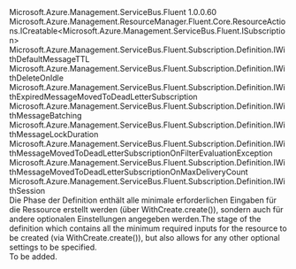 <Type Name="IWithCreate" FullName="Microsoft.Azure.Management.ServiceBus.Fluent.Subscription.Definition.IWithCreate">
  <TypeSignature Language="C#" Value="public interface IWithCreate : Microsoft.Azure.Management.ResourceManager.Fluent.Core.ResourceActions.ICreatable&lt;Microsoft.Azure.Management.ServiceBus.Fluent.ISubscription&gt;, Microsoft.Azure.Management.ServiceBus.Fluent.Subscription.Definition.IWithDefaultMessageTTL, Microsoft.Azure.Management.ServiceBus.Fluent.Subscription.Definition.IWithDeleteOnIdle, Microsoft.Azure.Management.ServiceBus.Fluent.Subscription.Definition.IWithExpiredMessageMovedToDeadLetterSubscription, Microsoft.Azure.Management.ServiceBus.Fluent.Subscription.Definition.IWithMessageBatching, Microsoft.Azure.Management.ServiceBus.Fluent.Subscription.Definition.IWithMessageLockDuration, Microsoft.Azure.Management.ServiceBus.Fluent.Subscription.Definition.IWithMessageMovedToDeadLetterSubscriptionOnFilterEvaluationException, Microsoft.Azure.Management.ServiceBus.Fluent.Subscription.Definition.IWithMessageMovedToDeadLetterSubscriptionOnMaxDeliveryCount, Microsoft.Azure.Management.ServiceBus.Fluent.Subscription.Definition.IWithSession" />
  <TypeSignature Language="ILAsm" Value=".class public interface auto ansi abstract IWithCreate implements class Microsoft.Azure.Management.ResourceManager.Fluent.Core.ResourceActions.ICreatable`1&lt;class Microsoft.Azure.Management.ServiceBus.Fluent.ISubscription&gt;, class Microsoft.Azure.Management.ResourceManager.Fluent.Core.ResourceActions.IIndexable, class Microsoft.Azure.Management.ServiceBus.Fluent.Subscription.Definition.IWithDefaultMessageTTL, class Microsoft.Azure.Management.ServiceBus.Fluent.Subscription.Definition.IWithDeleteOnIdle, class Microsoft.Azure.Management.ServiceBus.Fluent.Subscription.Definition.IWithExpiredMessageMovedToDeadLetterSubscription, class Microsoft.Azure.Management.ServiceBus.Fluent.Subscription.Definition.IWithMessageBatching, class Microsoft.Azure.Management.ServiceBus.Fluent.Subscription.Definition.IWithMessageLockDuration, class Microsoft.Azure.Management.ServiceBus.Fluent.Subscription.Definition.IWithMessageMovedToDeadLetterSubscriptionOnFilterEvaluationException, class Microsoft.Azure.Management.ServiceBus.Fluent.Subscription.Definition.IWithMessageMovedToDeadLetterSubscriptionOnMaxDeliveryCount, class Microsoft.Azure.Management.ServiceBus.Fluent.Subscription.Definition.IWithSession" />
  <TypeSignature Language="DocId" Value="T:Microsoft.Azure.Management.ServiceBus.Fluent.Subscription.Definition.IWithCreate" />
  <TypeSignature Language="VB.NET" Value="Public Interface IWithCreate&#xA;Implements ICreatable(Of ISubscription), IWithDefaultMessageTTL, IWithDeleteOnIdle, IWithExpiredMessageMovedToDeadLetterSubscription, IWithMessageBatching, IWithMessageLockDuration, IWithMessageMovedToDeadLetterSubscriptionOnFilterEvaluationException, IWithMessageMovedToDeadLetterSubscriptionOnMaxDeliveryCount, IWithSession" />
  <TypeSignature Language="F#" Value="type IWithCreate = interface&#xA;    interface ICreatable&lt;ISubscription&gt;&#xA;    interface IIndexable&#xA;    interface IWithDeleteOnIdle&#xA;    interface IWithMessageLockDuration&#xA;    interface IWithDefaultMessageTTL&#xA;    interface IWithSession&#xA;    interface IWithMessageBatching&#xA;    interface IWithExpiredMessageMovedToDeadLetterSubscription&#xA;    interface IWithMessageMovedToDeadLetterSubscriptionOnMaxDeliveryCount&#xA;    interface IWithMessageMovedToDeadLetterSubscriptionOnFilterEvaluationException" />
  <AssemblyInfo>
    <AssemblyName>Microsoft.Azure.Management.ServiceBus.Fluent</AssemblyName>
    <AssemblyVersion>1.0.0.60</AssemblyVersion>
  </AssemblyInfo>
  <Interfaces>
    <Interface>
      <InterfaceName>Microsoft.Azure.Management.ResourceManager.Fluent.Core.ResourceActions.ICreatable&lt;Microsoft.Azure.Management.ServiceBus.Fluent.ISubscription&gt;</InterfaceName>
    </Interface>
    <Interface>
      <InterfaceName>Microsoft.Azure.Management.ServiceBus.Fluent.Subscription.Definition.IWithDefaultMessageTTL</InterfaceName>
    </Interface>
    <Interface>
      <InterfaceName>Microsoft.Azure.Management.ServiceBus.Fluent.Subscription.Definition.IWithDeleteOnIdle</InterfaceName>
    </Interface>
    <Interface>
      <InterfaceName>Microsoft.Azure.Management.ServiceBus.Fluent.Subscription.Definition.IWithExpiredMessageMovedToDeadLetterSubscription</InterfaceName>
    </Interface>
    <Interface>
      <InterfaceName>Microsoft.Azure.Management.ServiceBus.Fluent.Subscription.Definition.IWithMessageBatching</InterfaceName>
    </Interface>
    <Interface>
      <InterfaceName>Microsoft.Azure.Management.ServiceBus.Fluent.Subscription.Definition.IWithMessageLockDuration</InterfaceName>
    </Interface>
    <Interface>
      <InterfaceName>Microsoft.Azure.Management.ServiceBus.Fluent.Subscription.Definition.IWithMessageMovedToDeadLetterSubscriptionOnFilterEvaluationException</InterfaceName>
    </Interface>
    <Interface>
      <InterfaceName>Microsoft.Azure.Management.ServiceBus.Fluent.Subscription.Definition.IWithMessageMovedToDeadLetterSubscriptionOnMaxDeliveryCount</InterfaceName>
    </Interface>
    <Interface>
      <InterfaceName>Microsoft.Azure.Management.ServiceBus.Fluent.Subscription.Definition.IWithSession</InterfaceName>
    </Interface>
  </Interfaces>
  <Docs>
    <summary>
            <span data-ttu-id="0c6c5-101">Die Phase der Definition enthält alle minimale erforderlichen Eingaben für die Ressource erstellt werden (über WithCreate.create()), sondern auch für andere optionalen Einstellungen angegeben werden.</span><span class="sxs-lookup"><span data-stu-id="0c6c5-101">The stage of the definition which contains all the minimum required inputs for the resource to be created (via  WithCreate.create()), but also allows for any other optional settings to be specified.</span></span>
            </summary>
    <remarks>To be added.</remarks>
  </Docs>
  <Members />
</Type>